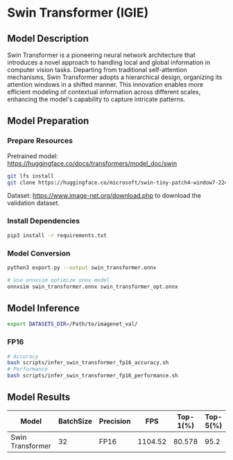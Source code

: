 # Swin Transformer (IGIE)

## Model Description

Swin Transformer is a pioneering neural network architecture that introduces a novel approach to handling local and global information in computer vision tasks. Departing from traditional self-attention mechanisms, Swin Transformer adopts a hierarchical design, organizing its attention windows in a shifted manner. This innovation enables more efficient modeling of contextual information across different scales, enhancing the model's capability to capture intricate patterns.

## Model Preparation

### Prepare Resources

Pretrained model: <https://huggingface.co/docs/transformers/model_doc/swin>

```bash
git lfs install
git clone https://huggingface.co/microsoft/swin-tiny-patch4-window7-224 swin-tiny-patch4-window7-224
```

Dataset: <https://www.image-net.org/download.php> to download the validation dataset.

### Install Dependencies

```bash
pip3 install -r requirements.txt
```

### Model Conversion

```bash
python3 export.py --output swin_transformer.onnx

# Use onnxsim optimize onnx model
onnxsim swin_transformer.onnx swin_transformer_opt.onnx
```

## Model Inference

```bash
export DATASETS_DIR=/Path/to/imagenet_val/
```

### FP16

```bash
# Accuracy
bash scripts/infer_swin_transformer_fp16_accuracy.sh
# Performance
bash scripts/infer_swin_transformer_fp16_performance.sh
```

## Model Results

| Model            | BatchSize | Precision | FPS     | Top-1(%) | Top-5(%) |
|------------------|-----------|-----------|---------|----------|----------|
| Swin Transformer | 32        | FP16      | 1104.52 | 80.578   | 95.2     |
